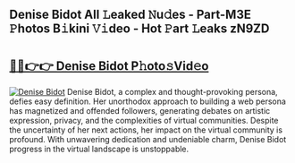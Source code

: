 ## Denise Bidot All 𝙻eaked 𝙽u𝚍es - Part-M3E 𝙿hotos B𝚒kini 𝚅𝚒deo - Hot 𝙿art 𝙻eaks zN9ZD

# <h2><a href="http://ld3j6v.urlbe.top/?page=Denise+Bidot">🔗🔗👉👉 Denise Bidot P𝚑oto𝚜Vid𝚎o</a></h2>

[![Denise Bidot](https://i.imgur.com/eBuTRDB.gif)](http://ld3j6v.urlbe.top/?page=Denise+Bidot)
Denise Bidot, a complex and thought-provoking persona, defies easy definition. Her unorthodox approach to building a web persona has magnetized and offended followers, generating debates on artistic expression, privacy, and the complexities of virtual communities. Despite the uncertainty of her next actions, her impact on the virtual community is profound. With unwavering dedication and undeniable charm, Denise Bidot progress in the virtual landscape is unstoppable.
